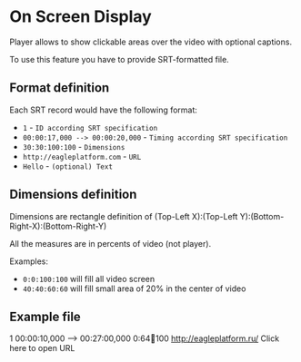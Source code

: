 # On Screen Display

Player allows to show clickable areas over the video with optional captions.

To use this feature you have to provide SRT-formatted file.

## Format definition

Each SRT record would have the following format:

* `1` - `ID according SRT specification`
* `00:00:17,000 --> 00:00:20,000` - `Timing according SRT specification`
* `30:30:100:100` - `Dimensions`
* `http://eagleplatform.com` - `URL`
* `Hello` - `(optional) Text`

## Dimensions definition

Dimensions are rectangle definition of (Top-Left X):(Top-Left Y):(Bottom-Right-X):(Bottom-Right-Y)

All the measures are in percents of video (not player).

Examples: 

* `0:0:100:100` will fill all video screen
* `40:40:60:60` will fill small area of 20% in the center of video

## Example file

  1
  00:00:10,000 --> 00:27:00,000
  0:64:100:100
  http://eagleplatform.ru/
  Click here to open URL
  

